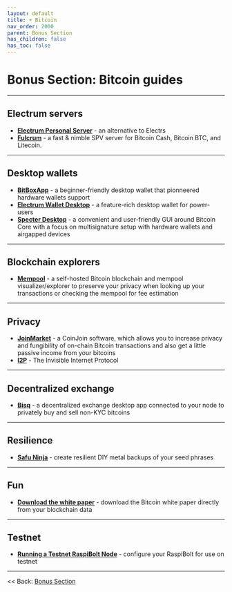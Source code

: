```yaml
---
layout: default
title: + Bitcoin
nav_order: 2000
parent: Bonus Section
has_children: false
has_toc: false
---
```


# Bonus Section: Bitcoin guides

---

## Electrum servers

* **[Electrum Personal Server](electrum-personal-server.md)** - an alternative to Electrs
* **[Fulcrum](fulcrum.md)** - a fast & nimble SPV server for Bitcoin Cash, Bitcoin BTC, and Litecoin.

---

## Desktop wallets

* **[BitBoxApp](bitboxapp.md)** - a beginner-friendly desktop wallet that pionneered hardware wallets support
* **[Electrum Wallet Desktop](electrum-wallet-desktop.md)** - a feature-rich desktop wallet for power-users
* **[Specter Desktop](specter-desktop.md)** - a convenient and user-friendly GUI around Bitcoin Core with a focus on multisignature setup with hardware wallets and airgapped devices

---

## Blockchain explorers

* **[Mempool](mempool.md)** - a self-hosted Bitcoin blockchain and mempool visualizer/explorer to preserve your privacy when looking up your transactions or checking the mempool for fee estimation

---

## Privacy

* **[JoinMarket](joinmarket.md)** - a CoinJoin software, which allows you to increase privacy and fungibility of on-chain Bitcoin transactions and also get a little passive income from your bitcoins
* **[I2P](i2p.md)** - The Invisible Internet Protocol

---

## Decentralized exchange

* **[Bisq](bisq.md)** -  a decentralized exchange desktop app connected to your node to privately buy and sell non-KYC bitcoins

---

## Resilience

* **[Safu Ninja](safu-ninja.md)** - create resilient DIY metal backups of your seed phrases

---

## Fun

* **[Download the white paper](white-paper.md)** - download the Bitcoin white paper directly from your blockchain data

---

## Testnet

* **[Running a Testnet RaspiBolt Node](testnet.md)** - configure your RaspiBolt for use on testnet

---

<< Back: [Bonus Section](../index.md)
